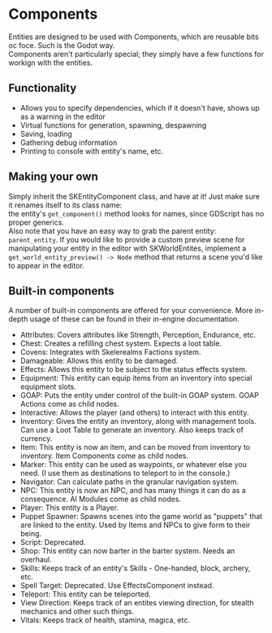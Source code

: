 # Components

Entities are designed to be used with Components, which are reusable bits oc foce. Such is the Godot way.  
Components aren't particularly special; they simply have a few functions for workign with the entities.

## Functionality

- Allows you to specify dependencies, which if it doesn't have, shows up as a warning in the editor
- Virtual functions for generation, spawning, despawning
- Saving, loading
- Gathering debug information
- Printing to console with entity's name, etc.

## Making your own

Simply inherit the SKEntityComponent class, and have at it! Just make sure it renames itself to its class name:  
the entity's `get_component()` method looks for names, since GDScript has no proper generics.  
Also note that you have an easy way to grab the parent entity: `parent_entity`. 
If you would like to provide a custom preview scene for manipulating your entity in the editor with SKWorldEntites,
implement a `get_world_entity_preview() -> Node` method that returns a scene you'd like to appear in the editor.

## Built-in components

A number of built-in components are offered for your convenience. More in-depth usage of these can be found in their in-engine documentation.

- Attributes: Covers attributes like Strength, Perception, Endurance, etc.
- Chest: Creates a refilling chest system. Expects a loot table.
- Covens: Integrates with Skelerealms Factions system.
- Damageable: Allows this entity to be damaged.
- Effects: Allows this entity to be subject to the status effects system.
- Equipment: This entity can equip items from an inventory into special equipment slots.
- GOAP: Puts the entity under control of the built-in GOAP system. GOAP Actions come as child nodes.
- Interactive: Allows the player (and others) to interact with this entity.
- Inventory: Gives the entity an inventory, along with management tools. Can use a Loot Table to generate an inventory. Also keeps track of currency.
- Item: This entity is now an item, and can be moved from inventory to inventory. Item Components come as child nodes.
- Marker: This entity can be used as waypoints, or whatever else you need. (I use them as destinations to teleport to in the console.)
- Navigator: Can calculate paths in the granular navigation system.
- NPC: This entity is now an NPC, and has many things it can do as a consequence. AI Modules come as child nodes.
- Player: This entity is a Player.
- Puppet Spawner: Spawns scenes into the game world as "puppets" that are linked to the entity. Used by Items and NPCs to give form to their being.
- Script: Deprecated.
- Shop: This entity can now barter in the barter system. Needs an overhaul.
- Skills: Keeps track of an entity's Skills - One-handed, block, archery, etc.
- Spell Target: Deprecated. Use EffectsComponent instead.
- Teleport: This entity can be teleported.
- View Direction: Keeps track of an entites viewing direction, for stealth mechanics and other such things.
- Vitals: Keeps track of health, stamina, magica, etc.
